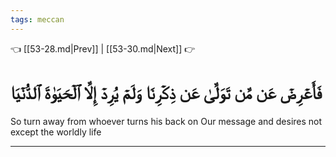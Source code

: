 ```yaml
---
tags: meccan
---
```


👈 [[53-28.md|Prev]] | [[53-30.md|Next]] 👉

# فَأَعۡرِضۡ عَن مَّن تَوَلَّىٰ عَن ذِكۡرِنَا وَلَمۡ يُرِدۡ إِلَّا ٱلۡحَيَوٰةَ ٱلدُّنۡيَا

So turn away from whoever turns his back on Our message and desires not except the worldly life

---

